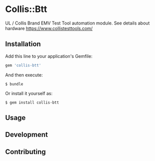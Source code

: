 # Collis::Btt

UL / Collis Brand EMV Test Tool automation module. See details about hardware https://www.collistesttools.com/ 
## Installation

Add this line to your application's Gemfile:

```ruby
gem 'collis-btt'
```

And then execute:

    $ bundle

Or install it yourself as:

    $ gem install collis-btt

## Usage

## Development

## Contributing